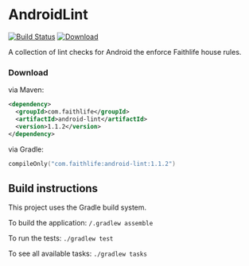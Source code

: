 AndroidLint
===========

[![Build Status](https://github.com/Faithlife/AndroidLint/workflows/build/badge.svg)](https://github.com/Faithlife/AndroidLint/actions?workflow=build)
[![Download](https://api.bintray.com/packages/faithlife/maven/android-lint/images/download.svg)](https://bintray.com/faithlife/maven/android-lint/_latestVersion)

A collection of lint checks for Android the enforce Faithlife house rules.


### Download

via Maven:

```xml
<dependency>
  <groupId>com.faithlife</groupId>
  <artifactId>android-lint</artifactId>
  <version>1.1.2</version>
</dependency>
```

via Gradle:

```kotlin
compileOnly("com.faithlife:android-lint:1.1.2")
```

## Build instructions

This project uses the Gradle build system.

To build the application: `/.gradlew assemble`

To run the tests: `./gradlew test`

To see all available tasks: `./gradlew tasks`
